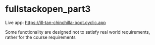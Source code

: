 # fullstackopen_part3

Live app:
https://ill-tan-chinchilla-boot.cyclic.app

Some functionality are designed not to satisfy real world requirements, rather for the course requirements